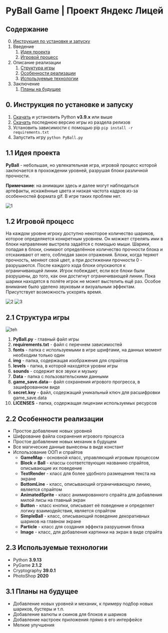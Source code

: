 # PyBall Game | Проект Яндекс Лицей

## Содержание
0. [Инструкция по установке и запуску](#0-инструкция-по-установке-и-запуску)
1.  Введение
    1.  [Идея проекта](#11-идея-проекта)
    2.  [Игровой процесс](#12-игровой-процесс)
2.  Описание реализации
    1.  [Структура игры](#21-структура-игры)
    2.  [Особенности реализации](#22-особенности-реализации)
    3.  [Используемые технологии](#23-используемые-технологии)
3.  Заключение
    1. [Планы на будущее](#31-планы-на-будущее)

## 0. Инструкция по установке и запуску
1. [Скачать](https://www.python.org/ftp/python/3.9.13/python-3.9.13-amd64.exe) и установить Python **v3.9.x** или выше
2. [Скачать](https://github.com/Data-Name-ID/PyBall/releases/tag/Releases) последнюю версию игры из раздела релизов
3. Установить зависимости с помощью pip `pip install -r requirements.txt`
4. Запустить игру `python PyBall.py`

## 1.1 Идея проекта

**PyBall** - небольшая, но увлекательная игра, игровой процесс которой заключается в прохождении уровней, разрушая блоки различной прочности.

**Примечание**: на анимации здесь и далее могут наблюдаться артефакты, искажённые цвета и низкая частота кадров из-за особенностей формата gif. В игре таких проблем нет.

![1](https://user-images.githubusercontent.com/68386017/220633947-a6fcdca9-fec8-429d-b575-a48e059dcf94.gif)

## 1.2 Игровой процесс

На каждом уровне игроку доступно некоторое количество шариков, которое определяется конкретным уровнем. Он можжет стрелять ими в блоки направление выстрела задаётся с помощью мыши. Шарики, попадая в блоки, снимают определённое количество прочности блока и отскакивают от него, соблюдая закон отражения. Блоки, когда теряют прочность, меняют свой цвет, а при достижении прочности 0 - разрушаются. После каждого хода блоки опускаются к ограничивающей линии. Игрок побеждает, если все блоки были разрушены, до того, как они достигнут ограничивающей линии. Пока шарики находятся в полёте игрок не может выстелить ещё раз. Особое внимание было уделено звуковым и визуальным эффектам. Присутствует возможность ускорять время.

![2](https://user-images.githubusercontent.com/68386017/220634055-9674eded-2d29-492f-add6-0893044f92ea.gif)
![3](https://user-images.githubusercontent.com/68386017/220634074-ce8011ba-3236-4e2b-9ee2-31488478fdea.gif)

## 2.1 Структура игры
![teh](https://user-images.githubusercontent.com/68386017/220634438-a65008e2-eb16-4175-a373-00680bba37e6.png)

1. **PyBall.py** - главный файл игры
2. **requirements.txt** - файл с перечнем зависимостей
3. **fonts** - папка с используемыми в игре шрифтами, на данных момент
необходим только один
4. **img** - папка, содержащая изображения для спрайтов
5. **levels** - папка, в которой находятся уровни игры
6. **sounds** - содержит все звуки и музыку
7. **Data** - папка с пользовательскими данными
8. **game_save.data**-- файл сохранения игрового прогресса, в
зашифрованном виде
9. **secret.key** - файл, содержащий уникальный ключ для расшифровки
game_save.data
10. **LICENSES** - папка, содержащая лицензии используемых ресурсов

## 2.2 Особенности реализации
-   Простое добавление новых уровней
-   Шифрование файла сохранения игрового процесса
-   Простое добавление новых механик в будущем
-   Все магические данные вынесены в виде констант
-   Использование ООП и спрайтов
    -   **GameMap** - основной класс, управляющий игровым процессом
    -   **Block** и **Ball** - классы соответствующих названию спрайтов, описывающие их поведение
    -   **TextRender** - класс для более удобного размещения текста на экране
    -   **BottomLine** - класс, описывающий ограничивающую линию, является спрайтом
    -   **AnimatedSprite** - класс анимированного спрайта для добавления милой лисы на главный экран
    -   **Button** - класс кнопки, описывает её поведение и определяет логику взаимодействия, является спрайтом
    -   **SimpleBall** - класс, описывающий поведение декоративных шариков на главном экране
    -   **Particle** - класс для создания эффекта разрушения блока
    -   **Image** - класс, для добавления картинки на экран в виде спрайта

## 2.3 Используемые технологии
-   Python **3.9.13**
-   PyGame **2.1.2**
-   Cryptography **39.0.1**
-   PhotoShop **2020**

## 3.1 Планы на будущее
-   Добавление новых уровней и механик, к примеру подбор новых шариков, бустеры и т.п.
-   Добавление валюты и скинов для блоков и шариков
-   Добавление настроек приложения прямо в его интерфейсе
-   Мелкие улучшения
